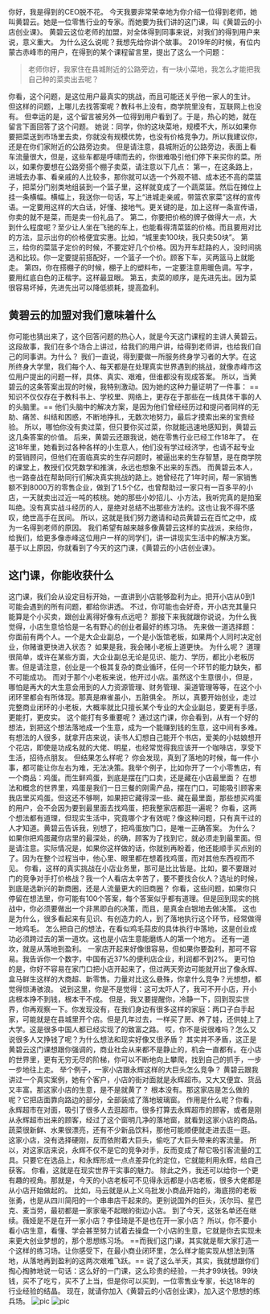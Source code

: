 你好，我是得到的CEO脱不花。
今天我要非常荣幸地为你介绍一位得到老师，她叫黄碧云。她是一位零售行业的专家。而她要为我们讲的这门课，叫《黄碧云的小店创业课》。
黄碧云这位老师的加盟，对全体得到同事来说，对我们的得到用户来说，意义重大。
为什么这么说呢？我想先给你讲个故事。
2019年的时候，有位内蒙古赤峰市的用户，在得到的某个课程留言里，提出了这么一个问题：
> 老师你好，我家住在县城附近的公路旁边，有一块小菜地，我怎么才能把我自己种的菜卖出去呢？

你看，这个问题，是这位用户最真实的挑战，而且可能还关乎他一家人的生计。
但这样的问题，上哪儿去找答案呢？教科书上没有，商学院里没有，互联网上也没有。
但幸运的是，这个留言被另外一位得到用户看到了。于是，热心的她，就在留言下面回答了这个问题。
她说：同学，你的这块菜地，规模不大，所以如果你要把菜送到市场里去卖，你就没有规模优势，也没有价格竞争力。所以我建议你，还是在你们家附近的公路旁边卖。
但是请注意，县城附近的公路旁边，表面上看车流量很大，但是，这些车都是呼啸而去的，你很难吸引他们停下来买你的菜。所以，如果你要想在公路旁搭个棚子卖菜，请注意以下几点：
第一，在这条路上，进城去办事、看亲戚的人比较多，那你就可以选一个外观不错、成本还不高的菜篮子，把菜分门别类地组装到一个篮子里，这样就变成了一个蔬菜篮。然后在摊位上挂一条横幅。横幅上，我送你一句话，写上“进城走亲戚，带篮农家菜”这样的宣传语。一定要用这样的大白话，好懂、接地气。更关键的是，加上这样一条宣传语，你卖的就不是菜，而是卖一份礼品了。
第二，你要把价格的牌子做得大一点，大到什么程度呢？至少让人坐在飞驰的车上，也能看得清菜篮的价格。而且要用对比的方法，显示出你的价格便宜实惠。比如，“城里卖100块，我只卖50块”。
第三，给你的菜篮子定价的时候，不要定好几个价格。因为开车赶路的人，没时间挑选和比较。你一定要提前搭配好，一个篮子一个价。顾客下车，买两篮马上就能走。
第四，你在搭棚子的时候，棚子上的塑料布，一定要注意用暖色调。写字，要用红底白色的正楷字。这样最显眼。
第五，卖菜的顺序，是先进先出。因为菜很容易坏掉，先进先出可以降低损耗，提高盈利。
## 黄碧云的加盟对我们意味着什么
你可能也猜出来了，这个回答问题的热心人，就是今天这门课程的主讲人黄碧云。这段故事，我们在多个场合上讲过，给我们的用户讲，给得到老师讲，也给我们自己的同事讲。为什么？
我们一直说，得到要做一所服务终身学习者的大学。在这所终身大学里，我们每个人、每天都是在处理真实世界遇到的挑战，就像赤峰市这位用户提出的问题一样，具体、真实、艰难，但谁都没有现成答案。
所以，当黄碧云的这条答案出现的时候，我特别激动。因为她的这种力量证明了一件事： ==知识不仅仅存在于教科书上、学校里、网络上，更存在于那些在一线具体干事的人的头脑里。== 
他们头脑中的解决方案，是因为他们曾经经历过和提问者同样的无助、痛苦、纠结和困惑，不断地挣扎，无数次地努力，最后才摸索出来的宝贵经验。
所以，哪怕你没有卖过菜，但只要你买过菜，你就能迅速地感知到，黄碧云这几条答案的价值。
后来，黄碧云还跟我说，她在零售行业已经工作18年了。
在这18年里，她看到过各种各样的小生意人，他们没有学过经济学，也请不起专业的营销顾问，但他们在面临真实的生存问题时，被逼出来的生存智慧，是在商学院的课堂上，教授们仅凭数学和推演，永远也想象不出来的东西。
而黄碧云本人，也一路奋战在帮助同行们解决真实挑战的路上。她曾经花了1年时间，帮一家销售额不到8000万的零售企业，做到了1.5个亿，也曾帮助过一家只有一百多平的小店，一天就卖出过近一吨的核桃。她的那些小妙招儿、小方法，我听完真的是拍案叫绝。没有真实战斗经历的人，是绝对总结不出那些方法的。这也让我不得不感叹，绝世高手在民间。
所以，这就是我们努力邀请和动员黄碧云在百忙之中，成为一名得到老师的原因。
我们希望有越来越多像黄碧云这样的实战派，来给你，给我们，给更多像赤峰这位用户一样的同学们，讲一讲现实生活中的解决方案。
基于以上原因，你就看到了今天的这门课，《黄碧云的小店创业课》。
## 这门课，你能收获什么
这门课，我们会从设定目标开始，一直讲到小店能够盈利为止。把开小店从0到1可能会遇到的所有问题，都给你讲透。
不过，你可能也会好奇，开小店充其量只能算是个小买卖，跟创业离得好像有点远吧？
那接下来我就跟你说说，为什么我觉得，小店生意恰恰是一名有野心的创业者最好的练习场。
先来做一道选择题：你面前有两个人。一个是大企业副总，一个是小饭馆老板，如果两个人同时决定创业，你赌谁更快进入状态？
如果是我，我会赌小老板上道更快。
为什么呢？
道理很简单，或许在某些方面，大企业副总无论是见识、能力、学历，都比小老板厉害。但是请注意，创业是一个极其复杂的商业循环，任何一个环节的能力缺失，都不可能成功。
而对于那个小老板来说，他开过小店。虽然这个生意很小，但是，哪怕是再大的大生意会用到的人力资源管理、财务管理、渠道管理等等，在这个小闭环里都会有所体现。那真是麻雀虽小，五脏俱全。
所以，真要开始创业，走过完整商业闭环的小老板，大概率就比只擅长某个专业的大企业副总，要更有手感，更能打，更皮实。
这个能打有多重要呢？
通过这门课，你会看到，从有一个好的想法，到把这个想法落地成一个生意，成为一个能赚到钱的生意，这中间有多难。
有想法的人很多，就拿开店来说，读书人幻想自己能开个书店，爱美的小姑娘想开个花店，即使是功成名就的大佬、明星，也经常觉得我应该开一个咖啡店，享受下生活，招待点朋友。
但结果怎么样呢？
你会发现，真到了落地的时候，每一件小事，都可能让你左右为难，无法决策。我举个例子，比如你开了一个小零售店，有一个商品：鸡蛋。而生鲜鸡蛋，到底是摆在门口卖，还是藏在小店最里面？
在想法和概念的世界里，鸡蛋是我们一日三餐的刚需产品，摆在门口，可能吸引顾客来我店里买鸡蛋。但这还不够啊，如果把它藏得深一些、藏在最里面，那些想买鸡蛋的用户，会不会因为要到最里面去找鸡蛋，把我整家店都逛一遍呢？
你看，这两个想法都有道理，但现实生活中，究竟哪个才有效呢？像这种问题，只有真干过的人才知道。黄碧云告诉我，别想了，把鸡蛋放门口，是唯一正确答案。
为什么？如果你把鸡蛋藏你店里的最深处，的确，顾客为了找到它，就必须走到最里面。但是请注意。实际情况是，如果你这样做的话，你就别再盼着，他还能顺手买点别的了。因为在整个过程当中，他心里、眼里都在想着找鸡蛋，而对其他东西视而不见。
你看，这样的真实挑战在小店业务里，那可是比比皆是。比如，要不要跟对门的竞争对手打价格战？我一个人看店太辛苦了，要不要找合伙人？选址的时候，到底是选新兴的新商圈，还是人流量更大的旧商圈？
你看，这些问题，如果你只停留在想法里，你可能有100个答案，每个答案似乎都有道理。但是回到现实的挑战中，你必须要做出一个非黑即白的决策，而且，是真金白银地去做决策。
这也是为什么，很多看起来有见识、有创造力的人，到了落地执行这个环节，经常做得一地鸡毛。
怎么把自己的想法，在看似鸡毛蒜皮的具体执行中落地，这是创业成功必须跨过去的第一道坎。这也是小店生意能磨练人的第一个地方。
还有一道坎，就是从落地到盈利。
一家店开起来好像很容易，但如果你要盈利，那可不容易。我告诉你一个数字，中国有近37%的便利店企业，利润都不到2%。
更可怕的是，你好不容易在家门口把小店开起来了，但过两天旁边可能就开出了像永辉、盒马鲜生这样的大商超、新零售。力量对比这么悬殊，你拿什么竞争？光想想，都觉得惊涛骇浪。
说到这里，你是不是觉得：这可太吓人了，我可不开小店，开小店根本挣不到钱，根本干不成。
但是，我又要提醒你，冷静一下，回到现实世界，你再观察一下。你发现没有，在我们身边有很多这样的家庭：两口子白手起家，可能就是在县城里开个店。但是几年过去，一样买了房、养了娃，还供娃上了大学。这是很多中国人都已经实现了的致富之路。
哎，你不是说很难吗？怎么又说很多人又挣钱了呢？为什么想法和现实好像又很矛盾？
其实并不矛盾，这正是黄碧云这门课想跟你强调的，商业社会从来都不是静止的，机会一直都有。在小店的世界里，更有无穷无尽的阶梯，你可以不断地向上攀爬，找到自己的抓手，一步一步地往上走。
举个例子，一家小店跟永辉这样的大巨头怎么竞争？
黄碧云跟我讲过一个真实案例，她有个客户，小店的街对面就是永辉超市。又大又便宜、货品又丰富。那这家小店的生意，是不是就黄了？
根本没有。那这家店是怎么做的呢？它把店面靠向路边的部分，全部装成了落地玻璃窗。
作用是什么呢？你看，永辉超市在对面，吸引了很多人去逛超市。很多打算去永辉超市的顾客，或者是刚从永辉超市出来的顾客，经过了这个窗明几净的落地窗，就看到这家小店的商品。蔬菜很新鲜、水果很漂亮，还有不少新品饮料，那他可能顺便就走进去逛一逛。
这家小店，没有选择硬刚，反而依附着大巨头，偷吃了大巨头带来的客流量。
所以，对这家店来说，永辉不仅不是它的竞争对手，反而变成了帮它吸引客流量的工具。只要它在选品上，和永辉形成一点点差异化的定位，它就能利用永辉，给自己获客。
你看，这就是在现实世界干实事的魅力。
除此之外，我还可以给你一个更有趣的视角。那就是，今天的小店老板可不见得永远都是小店老板，很多大佬都是从小店开始做起的。
比如，马云就是从上义乌批发小商品开始的，海底捞的老板张勇，也是从四川简阳的一个串串店干起来的。更别说国外的巨头，沃尔玛、星巴克、麦当劳，最初都是一家家毫不起眼的街边小店。
到了今天，这张名单还在继续。薇娅是不是在开一家小店？李佳琦是不是也在开一家小店？
所以，你不要小看小店生意，看懂、学会甚至努力试着去操盘一个小店的生意，它就是你去实现未来更大创业梦想的，那个思想练习场。
 ==而我们这门课，其实就是帮大家打造一个这样的练习场。让你感受下，在最小商业闭环里，怎么样才能实现从想法到落地，从落地再到盈利的这两次艰难飞跃。== 
说了这么半天，其实，我就想跟你们掏心掏肺地说一句话：这么好的一门课，这么珍贵的经验，一共才99块钱。99块钱，买不了吃亏，买不了上当，但是你可以买到，一位零售业专家，长达18年的行业经验的结晶。
现在，就请你加入《黄碧云的小店创业课》，加入这个思想的练兵场。
![pic](https://piccdn3.umiwi.com/img/202006/17/202006170014258324939355.png)
![pic](https://piccdn3.umiwi.com/img/202006/08/202006082224139529286689.jpg)
